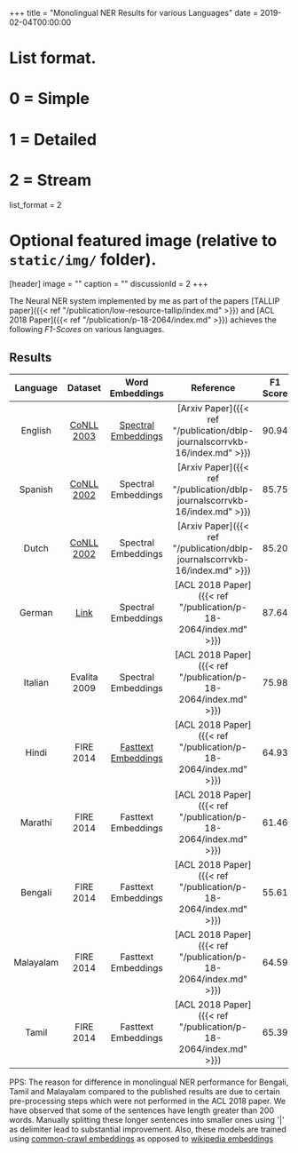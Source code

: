 +++
title = "Monolingual NER Results for various Languages"
date = 2019-02-04T00:00:00

# List format.
#   0 = Simple
#   1 = Detailed
#   2 = Stream
list_format = 2

# Optional featured image (relative to `static/img/` folder).
[header]
image = ""
caption = ""
discussionId = 2
+++

The Neural NER system implemented by me as part of the papers [TALLIP paper]({{< ref "/publication/low-resource-tallip/index.md" >}}) and [ACL 2018 Paper]({{< ref "/publication/p-18-2064/index.md" >}}) achieves the following *F1-Scores* on various languages.

## Results
|  Language |                             Dataset                            |                                            Word Embeddings                                            |                                  Reference                                 | F1 Score |
|:---------:|:--------------------------------------------------------------:|:-----------------------------------------------------------------------------------------------------:|:--------------------------------------------------------------------------:|:--------:|
| English   | [CoNLL 2003](https://www.clips.uantwerpen.be/conll2003/ner/)   | [Spectral Embeddings](http://www.pdhillon.com/code.html)                                              | [Arxiv Paper]({{< ref "/publication/dblp-journalscorrvkb-16/index.md" >}}) |    90.94 |
| Spanish   | [CoNLL 2002](https://www.clips.uantwerpen.be/conll2002/ner/)   | Spectral Embeddings                                                                                   | [Arxiv Paper]({{< ref "/publication/dblp-journalscorrvkb-16/index.md" >}}) |    85.75 |
| Dutch     | [CoNLL 2002](https://www.clips.uantwerpen.be/conll2002/ner/)   | Spectral Embeddings                                                                                   | [Arxiv Paper]({{< ref "/publication/dblp-journalscorrvkb-16/index.md" >}}) |    85.20 |
| German    | [Link](https://nlpado.de/~sebastian/software/ner_german.shtml) | Spectral Embeddings                                                                                   | [ACL 2018 Paper]({{< ref "/publication/p-18-2064/index.md" >}})            |    87.64 |
| Italian   | Evalita 2009                                                   | Spectral Embeddings                                                                                   | [ACL 2018 Paper]({{< ref "/publication/p-18-2064/index.md" >}})            |    75.98 |
| Hindi     | FIRE 2014                                                      | [Fasttext Embeddings](https://github.com/facebookresearch/fastText/blob/master/docs/crawl-vectors.md) | [ACL 2018 Paper]({{< ref "/publication/p-18-2064/index.md" >}})            |    64.93 |
| Marathi   | FIRE 2014                                                      | Fasttext Embeddings                                                                                   | [ACL 2018 Paper]({{< ref "/publication/p-18-2064/index.md" >}})            |    61.46 |
| Bengali   | FIRE 2014                                                      | Fasttext Embeddings                                                                                   | [ACL 2018 Paper]({{< ref "/publication/p-18-2064/index.md" >}})            |    55.61 |
| Malayalam | FIRE 2014                                                      | Fasttext Embeddings                                                                                   | [ACL 2018 Paper]({{< ref "/publication/p-18-2064/index.md" >}})            |    64.59 |
| Tamil     | FIRE 2014                                                      | Fasttext Embeddings                                                                                   | [ACL 2018 Paper]({{< ref "/publication/p-18-2064/index.md" >}})            |    65.39 |

PPS: The reason for difference in monolingual NER performance for Bengali, Tamil and Malayalam compared to the published results are due to certain pre-processing steps which were not performed in the ACL 2018 paper. We have observed that some of the sentences have length greater than 200 words. Manually splitting these longer sentences into smaller ones using '|' as delimiter lead to substantial improvement. Also, these models are trained using [common-crawl embeddings](https://github.com/facebookresearch/fastText/blob/master/docs/crawl-vectors.md) as opposed to [wikipedia embeddings](https://fasttext.cc/docs/en/pretrained-vectors.html)

